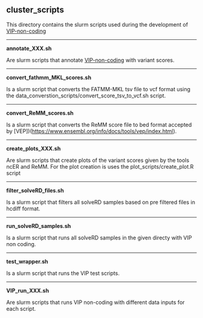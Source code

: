 ## cluster_scripts

This directory contains the slurm scripts used during the development of [VIP-non-coding](https://github.com/molgenis/vip/tree/feat/non-coding)

---
**annotate_XXX.sh**

Are slurm scripts that annotate [VIP-non-coding](https://github.com/molgenis/vip/tree/feat/non-coding) with variant scores.

---
**convert_fathmm_MKL_scores.sh**

Is a slurm script that converts the FATMM-MKL tsv file to vcf format using the data_converstion_scripts/convert_score_tsv_to_vcf.sh script.

---
**convert_ReMM_scores.sh**

Is a slurm script that converts the ReMM score file to bed format accepted by [VEP])(https://www.ensembl.org/info/docs/tools/vep/index.html). 


---
**create_plots_XXX.sh**

Are slurm scripts that create plots of the variant scores given by the tools ncER and ReMM. For the plot creation is uses the plot_scripts/create_plot.R script


---
**filter_solveRD_files.sh**

Is a slurm script that filters all solveRD samples based on pre filtered files in hcdiff format.


---
**run_solveRD_samples.sh**

Is a slurm script that runs all solveRD samples in the given directy with VIP non coding.

---
**test_wrapper.sh**

Is a slurm script that runs the VIP test scripts.


---
**VIP_run_XXX.sh**

Are slurm scripts that runs VIP non-coding with different data inputs for each script.

